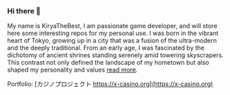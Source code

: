 ### Hi there 👋
My name is KiryaTheBest, I am passionate game developer, and will store here some interesting repos for my personal use. I was born in the vibrant heart of Tokyo, growing up in a city that was a fusion of the ultra-modern and the deeply traditional. From an early age, I was fascinated by the dichotomy of ancient shrines standing serenely amid towering skyscrapers. This contrast not only defined the landscape of my hometown but also shaped my personality and values [read more](https://kiryathebest.github.io/).

Portfolio: [カジノプロジェクト https://x-casino.org](https://x-casino.org)

<!--
**kiryathebest/kiryathebest** is a ✨ _special_ ✨ repository because its `README.md` (this file) appears on your GitHub profile.

Here are some ideas to get you started:

- 🔭 I’m currently working on ...
- 🌱 I’m currently learning ...
- 👯 I’m looking to collaborate on ...
- 🤔 I’m looking for help with ...
- 💬 Ask me about ...
- 📫 How to reach me: ...
- 😄 Pronouns: ...
- ⚡ Fun fact: ...
-->
